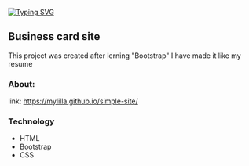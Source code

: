 [![Typing SVG](https://readme-typing-svg.herokuapp.com?font=Fira+Code&pause=1000&width=435&lines=simple-site)](https://git.io/typing-svg)

<h2><a>Business card site</a></h2>

This project was created after lerning "Bootstrap"
I have made it like my resume

<h3><a>About: </a></h3>

link: https://mylilla.github.io/simple-site/

<h3><a>Technology</a></h3>

- HTML
- Bootstrap
- CSS
